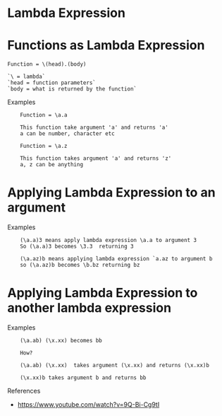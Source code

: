 # Lambda Expression

# Functions as Lambda Expression
```
Function = \(head).(body)

`\ = lambda`
`head = function parameters`
`body = what is returned by the function`

```

Examples

```
    Function = \a.a
    
    This function take argument 'a' and returns 'a'    
    a can be number, character etc
```

```
    Function = \a.z

    This function takes argument 'a' and returns 'z'
    a, z can be anything
```


# Applying Lambda Expression to an argument
Examples
```
    (\a.a)3 means apply lambda expression \a.a to argument 3
    So (\a.a)3 becomes \3.3  returning 3

```

```
    (\a.az)b means applying lambda expression `a.az to argument b
    so (\a.az)b becomes \b.bz returning bz
```

# Applying Lambda Expression to another lambda expression
Examples

```
    (\a.ab) (\x.xx) becomes bb

    How?

    (\a.ab) (\x.xx)  takes argument (\x.xx) and returns (\x.xx)b

    (\x.xx)b takes argument b and returns bb    
```


References
- https://www.youtube.com/watch?v=9Q-Bi-Cg9tI